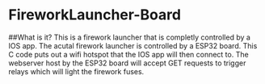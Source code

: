 # FireworkLauncher-Board

##What is it?
This is a firework launcher that is completly controlled by a IOS app. The acutal firework launcher is controlled by a ESP32 board. This C code puts out a wifi hotspot that the IOS app will then connect to. The webserver host by the ESP32 board will accept GET requests to trigger relays which will light the firework fuses.
